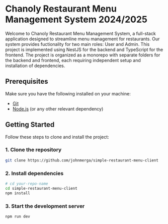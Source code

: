 # Chanoly Restaurant Menu Management System 2024/2025

Welcome to Chanoly Restaurant Menu Management System, a full-stack application designed to streamline menu management for restaurants. Our system provides fuctionality for two main roles: User and Admin.
This project is implemented using NestJS for the backend and TypeScript for the frontend. The project is organized as a monorepo with separate folders for the backend and frontend, each requiring independent setup and installation of dependencies.


## Prerequisites

Make sure you have the following installed on your machine:

- [Git](https://git-scm.com/)
- [Node.js](https://nodejs.org/) (or any other relevant dependency)

## Getting Started

Follow these steps to clone and install the project:

### 1. Clone the repository

```bash
git clone https://github.com/johnmerga/simple-restaurant-menu-client
```

### 2. Install dependencies

```bash
# cd your-repo-name
cd simple-restaurant-menu-client
npm install
```

### 3. Start the development server

```bash
npm run dev
```

